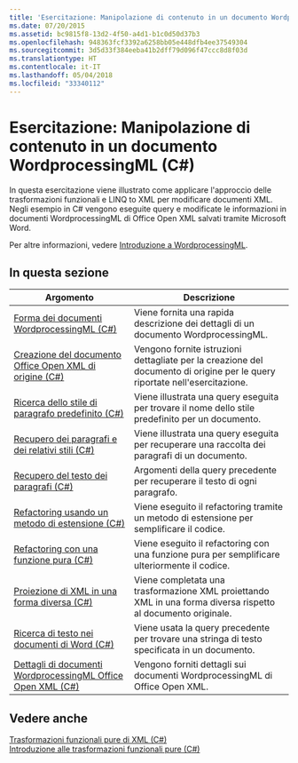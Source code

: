 ```yaml
---
title: 'Esercitazione: Manipolazione di contenuto in un documento WordprocessingML (C#)'
ms.date: 07/20/2015
ms.assetid: bc9815f8-13d2-4f50-a4d1-b1c0d50d37b3
ms.openlocfilehash: 948363fcf3392a6258bb05e448dfb4ee37549304
ms.sourcegitcommit: 3d5d33f384eeba41b2dff79d096f47ccc8d8f03d
ms.translationtype: HT
ms.contentlocale: it-IT
ms.lasthandoff: 05/04/2018
ms.locfileid: "33340112"
---
```

# <a name="tutorial-manipulating-content-in-a-wordprocessingml-document-c"></a>Esercitazione: Manipolazione di contenuto in un documento WordprocessingML (C#)
In questa esercitazione viene illustrato come applicare l'approccio delle trasformazioni funzionali e LINQ to XML per modificare documenti XML. Negli esempio in C# vengono eseguite query e modificate le informazioni in documenti WordprocessingML di Office Open XML salvati tramite Microsoft Word.  
  
 Per altre informazioni, vedere [Introduzione a WordprocessingML](http://ericwhite.com/blog/introduction-to-wordprocessingml-series/).  
  
## <a name="in-this-section"></a>In questa sezione  
  
|Argomento|Descrizione|  
|-----------|-----------------|  
|[Forma dei documenti WordprocessingML (C#)](../../../../csharp/programming-guide/concepts/linq/shape-of-wordprocessingml-documents.md)|Viene fornita una rapida descrizione dei dettagli di un documento WordprocessingML.|  
|[Creazione del documento Office Open XML di origine (C#)](../../../../csharp/programming-guide/concepts/linq/creating-the-source-office-open-xml-document.md)|Vengono fornite istruzioni dettagliate per la creazione del documento di origine per le query riportate nell'esercitazione.|  
|[Ricerca dello stile di paragrafo predefinito (C#)](../../../../csharp/programming-guide/concepts/linq/finding-the-default-paragraph-style.md)|Viene illustrata una query eseguita per trovare il nome dello stile predefinito per un documento.|  
|[Recupero dei paragrafi e dei relativi stili (C#)](../../../../csharp/programming-guide/concepts/linq/retrieving-the-paragraphs-and-their-styles.md)|Viene illustrata una query eseguita per recuperare una raccolta dei paragrafi di un documento.|  
|[Recupero del testo dei paragrafi (C#)](../../../../csharp/programming-guide/concepts/linq/retrieving-the-text-of-the-paragraphs.md)|Argomenti della query precedente per recuperare il testo di ogni paragrafo.|  
|[Refactoring usando un metodo di estensione (C#)](../../../../csharp/programming-guide/concepts/linq/refactoring-using-an-extension-method.md)|Viene eseguito il refactoring tramite un metodo di estensione per semplificare il codice.|  
|[Refactoring con una funzione pura (C#)](../../../../csharp/programming-guide/concepts/linq/refactoring-using-a-pure-function.md)|Viene eseguito il refactoring con una funzione pura per semplificare ulteriormente il codice.|  
|[Proiezione di XML in una forma diversa (C#)](../../../../csharp/programming-guide/concepts/linq/projecting-xml-in-a-different-shape.md)|Viene completata una trasformazione XML proiettando XML in una forma diversa rispetto al documento originale.|  
|[Ricerca di testo nei documenti di Word (C#)](../../../../csharp/programming-guide/concepts/linq/finding-text-in-word-documents.md)|Viene usata la query precedente per trovare una stringa di testo specificata in un documento.|  
|[Dettagli di documenti WordprocessingML Office Open XML (C#)](../../../../csharp/programming-guide/concepts/linq/details-of-office-open-xml-wordprocessingml-documents.md)|Vengono forniti dettagli sui documenti WordprocessingML di Office Open XML.|  
  
## <a name="see-also"></a>Vedere anche  
 [Trasformazioni funzionali pure di XML (C#)](../../../../csharp/programming-guide/concepts/linq/pure-functional-transformations-of-xml.md)  
 [Introduzione alle trasformazioni funzionali pure (C#)](../../../../csharp/programming-guide/concepts/linq/introduction-to-pure-functional-transformations.md)
